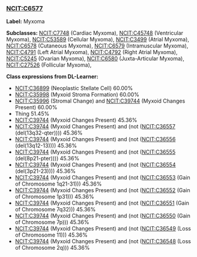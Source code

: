 
### [NCIT:C6577](http://purl.obolibrary.org/obo/NCIT_C6577)
**Label:** Myxoma

**Subclasses:** [NCIT:C7748](http://purl.obolibrary.org/obo/NCIT_C7748) (Cardiac Myxoma), [NCIT:C45748](http://purl.obolibrary.org/obo/NCIT_C45748) (Ventricular Myxoma), [NCIT:C53589](http://purl.obolibrary.org/obo/NCIT_C53589) (Cellular Myxoma), [NCIT:C3499](http://purl.obolibrary.org/obo/NCIT_C3499) (Atrial Myxoma), [NCIT:C6578](http://purl.obolibrary.org/obo/NCIT_C6578) (Cutaneous Myxoma), [NCIT:C6579](http://purl.obolibrary.org/obo/NCIT_C6579) (Intramuscular Myxoma), [NCIT:C4791](http://purl.obolibrary.org/obo/NCIT_C4791) (Left Atrial Myxoma), [NCIT:C4792](http://purl.obolibrary.org/obo/NCIT_C4792) (Right Atrial Myxoma), [NCIT:C5245](http://purl.obolibrary.org/obo/NCIT_C5245) (Ovarian Myxoma), [NCIT:C6580](http://purl.obolibrary.org/obo/NCIT_C6580) (Juxta-Articular Myxoma), [NCIT:C27526](http://purl.obolibrary.org/obo/NCIT_C27526) (Follicular Myxoma), 

**Class expressions from DL-Learner:**

- [NCIT:C36899](http://purl.obolibrary.org/obo/NCIT_C36899) (Neoplastic Stellate Cell) 60.00%
- [NCIT:C35998](http://purl.obolibrary.org/obo/NCIT_C35998) (Myxoid Stroma Formation) 60.00%
- [NCIT:C35996](http://purl.obolibrary.org/obo/NCIT_C35996) (Stromal Change) and [NCIT:C39744](http://purl.obolibrary.org/obo/NCIT_C39744) (Myxoid Changes Present) 60.00%
- Thing 51.45%
- [NCIT:C39744](http://purl.obolibrary.org/obo/NCIT_C39744) (Myxoid Changes Present) 45.36%
- [NCIT:C39744](http://purl.obolibrary.org/obo/NCIT_C39744) (Myxoid Changes Present) and (not ([NCIT:C36557](http://purl.obolibrary.org/obo/NCIT_C36557) (del(13q32-qter)))) 45.36%
- [NCIT:C39744](http://purl.obolibrary.org/obo/NCIT_C39744) (Myxoid Changes Present) and (not ([NCIT:C36556](http://purl.obolibrary.org/obo/NCIT_C36556) (del(13q12-13)))) 45.36%
- [NCIT:C39744](http://purl.obolibrary.org/obo/NCIT_C39744) (Myxoid Changes Present) and (not ([NCIT:C36555](http://purl.obolibrary.org/obo/NCIT_C36555) (del(8p21-pter)))) 45.36%
- [NCIT:C39744](http://purl.obolibrary.org/obo/NCIT_C39744) (Myxoid Changes Present) and (not ([NCIT:C36554](http://purl.obolibrary.org/obo/NCIT_C36554) (del(3p21-23)))) 45.36%
- [NCIT:C39744](http://purl.obolibrary.org/obo/NCIT_C39744) (Myxoid Changes Present) and (not ([NCIT:C36553](http://purl.obolibrary.org/obo/NCIT_C36553) (Gain of Chromosome 1q21-31))) 45.36%
- [NCIT:C39744](http://purl.obolibrary.org/obo/NCIT_C39744) (Myxoid Changes Present) and (not ([NCIT:C36552](http://purl.obolibrary.org/obo/NCIT_C36552) (Gain of Chromosome 1p31))) 45.36%
- [NCIT:C39744](http://purl.obolibrary.org/obo/NCIT_C39744) (Myxoid Changes Present) and (not ([NCIT:C36551](http://purl.obolibrary.org/obo/NCIT_C36551) (Gain of Chromosome 7q32))) 45.36%
- [NCIT:C39744](http://purl.obolibrary.org/obo/NCIT_C39744) (Myxoid Changes Present) and (not ([NCIT:C36550](http://purl.obolibrary.org/obo/NCIT_C36550) (Gain of Chromosome 7p))) 45.36%
- [NCIT:C39744](http://purl.obolibrary.org/obo/NCIT_C39744) (Myxoid Changes Present) and (not ([NCIT:C36549](http://purl.obolibrary.org/obo/NCIT_C36549) (Loss of Chromosome 11))) 45.36%
- [NCIT:C39744](http://purl.obolibrary.org/obo/NCIT_C39744) (Myxoid Changes Present) and (not ([NCIT:C36548](http://purl.obolibrary.org/obo/NCIT_C36548) (Loss of Chromosome 2q))) 45.36%


